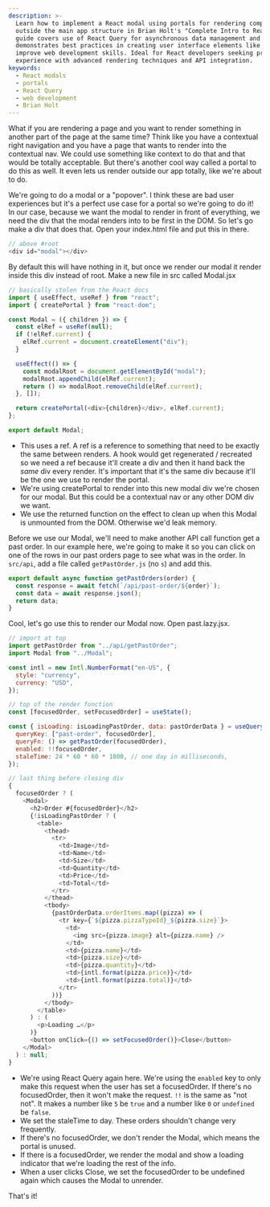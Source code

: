 ```yaml
---
description: >-
  Learn how to implement a React modal using portals for rendering components
  outside the main app structure in Brian Holt's "Complete Intro to React." This
  guide covers use of React Query for asynchronous data management and
  demonstrates best practices in creating user interface elements like modals to
  improve web development skills. Ideal for React developers seeking practical
  experience with advanced rendering techniques and API integration.
keywords:
  - React modals
  - portals
  - React Query
  - web development
  - Brian Holt
---
```

What if you are rendering a page and you want to render something in another part of the page at the same time? Think like you have a contextual right navigation and you have a page that wants to render into the contextual nav. We could use something like context to do that and that would be totally acceptable. But there's another cool way called a portal to do this as well. It even lets us render outside our app totally, like we're about to do.

We're going to do a modal or a "popover". I think these are bad user experiences but it's a perfect use case for a portal so we're going to do it! In our case, because we want the modal to render in front of everything, we need the div that the modal renders into to be first in the DOM. So let's go make a div that does that. Open your index.html file and put this in there.

```javascript
// above #root
<div id="modal"></div>
```

By default this will have nothing in it, but once we render our modal it render inside this div instead of root. Make a new file in src called Modal.jsx

```javascript
// basically stolen from the React docs
import { useEffect, useRef } from "react";
import { createPortal } from "react-dom";

const Modal = ({ children }) => {
  const elRef = useRef(null);
  if (!elRef.current) {
    elRef.current = document.createElement("div");
  }

  useEffect(() => {
    const modalRoot = document.getElementById("modal");
    modalRoot.appendChild(elRef.current);
    return () => modalRoot.removeChild(elRef.current);
  }, []);

  return createPortal(<div>{children}</div>, elRef.current);
};

export default Modal;
```

- This uses a ref. A ref is a reference to something that need to be exactly the same between renders. A hook would get regenerated / recreated so we need a ref because it'll create a div and then it hand back the _same_ div every render. It's important that it's the same div because it'll be the one we use to render the portal.
- We're using createPortal to render into this new modal div we're chosen for our modal. But this could be a contextual nav or any other DOM div we want.
- We use the returned function on the effect to clean up when this Modal is unmounted from the DOM. Otherwise we'd leak memory.

Before we use our Modal, we'll need to make another API call function get a past order. In our example here, we're going to make it so you can click on one of the rows in our past orders page to see what was in the order. In `src/api`, add a file called `getPastOrder.js` (no `s`) and add this.

```javascript
export default async function getPastOrders(order) {
  const response = await fetch(`/api/past-order/${order}`);
  const data = await response.json();
  return data;
}
```

Cool, let's go use this to render our Modal now. Open past.lazy.jsx.

```javascript
// import at top
import getPastOrder from "../api/getPastOrder";
import Modal from "../Modal";

const intl = new Intl.NumberFormat("en-US", {
  style: "currency",
  currency: "USD",
});

// top of the render function
const [focusedOrder, setFocusedOrder] = useState();

const { isLoading: isLoadingPastOrder, data: pastOrderData } = useQuery({
  queryKey: ["past-order", focusedOrder],
  queryFn: () => getPastOrder(focusedOrder),
  enabled: !!focusedOrder,
  staleTime: 24 * 60 * 60 * 1000, // one day in milliseconds,
});

// last thing before closing div
{
  focusedOrder ? (
    <Modal>
      <h2>Order #{focusedOrder}</h2>
      {!isLoadingPastOrder ? (
        <table>
          <thead>
            <tr>
              <td>Image</td>
              <td>Name</td>
              <td>Size</td>
              <td>Quantity</td>
              <td>Price</td>
              <td>Total</td>
            </tr>
          </thead>
          <tbody>
            {pastOrderData.orderItems.map((pizza) => (
              <tr key={`${pizza.pizzaTypeId}_${pizza.size}`}>
                <td>
                  <img src={pizza.image} alt={pizza.name} />
                </td>
                <td>{pizza.name}</td>
                <td>{pizza.size}</td>
                <td>{pizza.quantity}</td>
                <td>{intl.format(pizza.price)}</td>
                <td>{intl.format(pizza.total)}</td>
              </tr>
            ))}
          </tbody>
        </table>
      ) : (
        <p>Loading …</p>
      )}
      <button onClick={() => setFocusedOrder()}>Close</button>
    </Modal>
  ) : null;
}
```

- We're using React Query again here. We're using the `enabled` key to only make this request when the user has set a focusedOrder. If there's no focusedOrder, then it won't make the request. `!!` is the same as "not not". It makes a number like `5` be `true` and a number like `0` or `undefined` be `false`.
- We set the staleTime to day. These orders shouldn't change very frequently.
- If there's no focusedOrder, we don't render the Modal, which means the portal is unused.
- If there is a focusedOrder, we render the modal and show a loading indicator that we're loading the rest of the info.
- When a user clicks Close, we set the focusedOrder to be undefined again which causes the Modal to unrender.

That's it!
